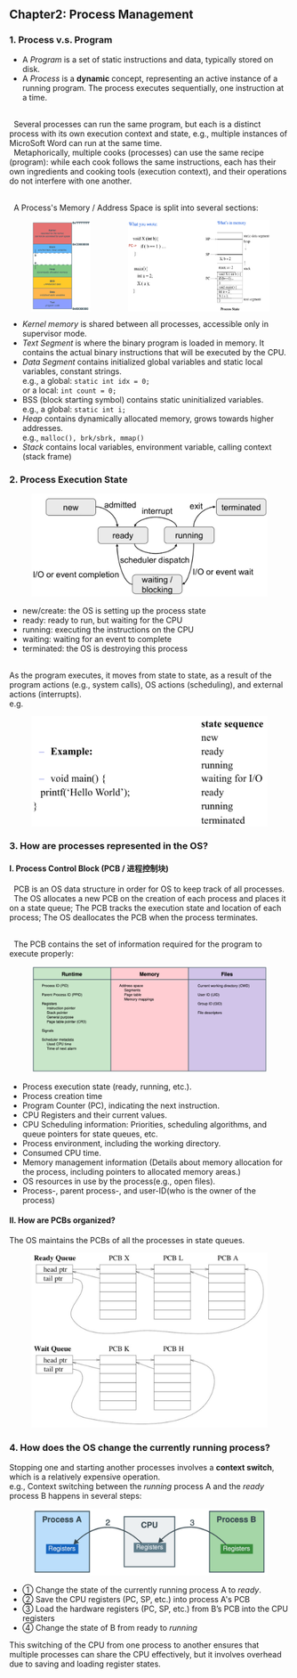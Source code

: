 ## Chapter2: Process Management

### 1. Process v.s. Program
- A *Program* is a set of static instructions and data, typically stored on disk.
- A *Process* is a **dynamic** concept, representing an active instance of a running program. The process executes sequentially, one instruction at a time. 

<br> &nbsp; Several processes can run the same program, but each is a distinct process with its own execution context and state, e.g., multiple instances of MicroSoft Word can run at the same time. <br> &nbsp; Metaphorically, multiple cooks (processes) can use the same recipe (program): while each cook follows the same instructions, each has their own ingredients and cooking tools (execution context), and their operations do not interfere with one another.

<br> &nbsp; A Process's Memory / Address Space is split into several sections:

<figure class="half" style="display: flex; justify-content: space-between;">
    <img src="https://github.com/LiaXLiang/LiaXLiang.github.io/blob/master/assets/img/OS_Lectures/Chap2/1.ProcessMemoryLayout.png?raw=true" style="width: 25%; margin-right: 15%;">
    <img src="https://github.com/LiaXLiang/LiaXLiang.github.io/blob/master/assets/img/OS_Lectures/Chap2/1a.example.png?raw=true" style="width: 60%; margin-left: 1%;">
</figure>

- *Kernel memory* is shared between all processes, accessible only in supervisor mode.
-  *Text Segment* is where the binary program is loaded in memory. It contains the actual binary instructions that will be executed by the CPU.
- *Data Segment* contains initialized global variables and static local variables, constant strings. <br> e.g., a global: ```static int idx = 0;``` <br> or a local: ```int count = 0;```
-  BSS (block starting symbol) contains static uninitialized variables. <br> e.g., a global: ```static int i;```
-  *Heap* contains dynamically allocated memory, grows towards higher addresses. <br> e.g., ```malloc(), brk/sbrk, mmap()```
-  *Stack* contains local variables, environment variable, calling context (stack frame)



### 2. Process Execution State
<figure>
    <img src="https://github.com/LiaXLiang/LiaXLiang.github.io/blob/master/assets/img/OS_Lectures/Chap2/2.Process_Execution_State.png?raw=true" alt="Process Execution State">
</figure>

- new/create: the OS is setting up the process state
- ready: ready to run, but waiting for the CPU 
- running: executing the instructions on the CPU
- waiting: waiting for an event to complete
- terminated: the OS is destroying this process
  
<br> As the program executes, it moves from state to state, as
a result of the program actions (e.g., system calls), OS
actions (scheduling), and external actions (interrupts).
<br>e.g.
<figure>
    <img src="https://github.com/LiaXLiang/LiaXLiang.github.io/blob/master/assets/img/OS_Lectures/Chap2/2a.Example.png?raw=true" alt="Process Execution State Example">
</figure>


### 3. How are processes represented in the OS? 
#### I. Process Control Block (PCB / 进程控制块) 
&nbsp; PCB is an OS data structure in order for OS to keep track of all processes. 
<br> &nbsp; The OS allocates a new PCB on the creation of each process and places it
on a state queue; The PCB tracks the execution state and location of each process; The OS deallocates the PCB when the process terminates.

<br> &nbsp; The PCB contains the set of information required for the program to execute properly:

<figure>
    <img src="https://github.com/LiaXLiang/LiaXLiang.github.io/blob/master/assets/img/OS_Lectures/Chap2/3.PCB.png?raw=true" alt="PCB">
</figure>

- Process execution state (ready, running, etc.).
- Process creation time
- Program Counter (PC), indicating the next instruction.
- CPU Registers and their current values.
- CPU Scheduling information: Priorities, scheduling algorithms, and queue pointers for state queues, etc.
- Process environment, including the working directory.
- Consumed CPU time.
- Memory management information (Details about memory allocation for the process, including pointers to allocated memory areas.)
- OS resources in use by the process(e.g., open files).
- Process-, parent process-, and user-ID(who is the owner of the process)


#### II. How are PCBs organized? 
The OS maintains the PCBs of all the processes in state queues.

<figure>
    <img src="https://github.com/LiaXLiang/LiaXLiang.github.io/blob/master/assets/img/OS_Lectures/Chap2/3a.StateQueue.png?raw=true" alt="State Queue">
</figure>

### 4. How does the OS change the currently running process?

Stopping one and starting another processes involves a **context switch**, which is a relatively expensive operation. 
<br> e.g., Context switching between the *running* process A and the *ready* process B happens in several steps:

<figure>
    <img src="https://github.com/LiaXLiang/LiaXLiang.github.io/blob/master/assets/img/OS_Lectures/Chap2/4.ContextSwitch.png?raw=true" alt="State Queue">
</figure>

- ① Change the state of the currently running process A to *ready*.
- ② Save the CPU registers (PC, SP, etc.) into process A's PCB
- ③ Load the hardware registers (PC, SP, etc.) from B’s PCB into the CPU registers
- ④ Change the state of B from ready to *running*

This switching of the CPU from one process to another ensures that multiple processes can share the CPU effectively, but it involves overhead due to saving and loading register states.
